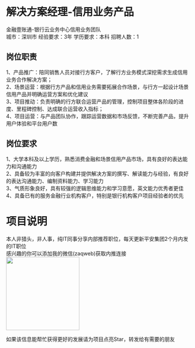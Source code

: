 # 解决方案经理-信用业务产品
金融壹账通-银行云业务中心信用业务团队  
城市：深圳市 经验要求：3年 学历要求：本科  招聘人数：1

## 岗位职责
1、产品推广：陪同销售人员对接行方客户，了解行方业务模式深挖需求生成信用业务合作解决方案；   
2、场景运营：根据行方产品和信用业务需要拓展合作场景，与行方一起设计场景信用产品并明确运营方案和优化建议   
 3、项目推动：负责明确的行方联合运营产品的管理，控制项目整体各阶段的进度、里程碑控制、达成联合运营收入指标；   
4、项目运营：与产品团队协作，跟踪运营数据和市场反馈，不断完善产品，提升用户体验和平台用户数

## 岗位要求
1、大学本科及以上学历，熟悉消费金融和场景信用产品市场，具有良好的表达能力和沟通能力   
 2、具备较为丰富的向客户构建并提供解决方案的撰写、解读能力与经验，有良好的表达沟通能力、编制资料能力、学习能力   
3、气质形象良好，具有较强的逻辑思维能力和学习意愿，英文能力优秀者更佳   
4、具备已有的服务金融行业机构客户，特别是银行机构客户项目经验者的优先

# 项目说明

本人非猎头，非人事，纯IT同事分享内部推荐职位，每天更新平安集团2个月内发的IT职位  
感兴趣的你可以添加我的微信(zaqweb)获取内推连接  
<img src="https://github.com/zaqweb/PA-IT-JOBS/blob/master/WechatICode.jpeg"  height="200" width="200">

如果该信息能帮忙获得更好的发展请为项目点亮Star，转发给有需要的朋友





